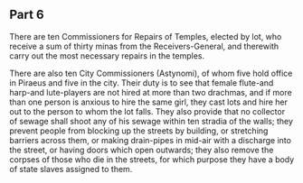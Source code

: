 ## Part 6

There are ten Commissioners for Repairs of Temples, elected by lot, who receive a sum of thirty minas from the Receivers-General, and therewith carry out the most necessary repairs in the temples.

There are also ten City Commissioners (Astynomi), of whom five hold office in Piraeus and five in the city.
Their duty is to see that female flute-and harp-and lute-players are not hired at more than two drachmas, and if more than one person is anxious to hire the same girl, they cast lots and hire her out to the person to whom the lot falls.
They also provide that no collector of sewage shall shoot any of his sewage within ten stradia of the walls; they prevent people from blocking up the streets by building, or stretching barriers across them, or making drain-pipes in mid-air with a discharge into the street, or having doors which open outwards; they also remove the corpses of those who die in the streets, for which purpose they have a body of state slaves assigned to them.

